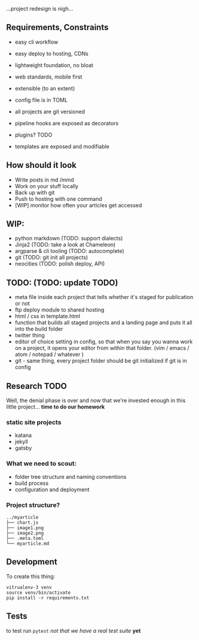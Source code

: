 ...project redesign is nigh...

## Requirements, Constraints

- easy cli workflow
- easy deploy to hosting, CDNs
- lightweight foundation, no bloat
- web standards, mobile first
- extensible (to an extent)

- config file is in TOML
- all projects are git versioned
- pipeline hooks are exposed as decorators
- plugins? TODO
- templates are exposed and modifiable


## How should it look
- Write posts in md /mmd
- Work on your stuff locally
- Back up with git 
- Push to hosting with one command
- [WIP] monitor how often your articles get accessed

## WIP:
- python markdown (TODO: support dialects)
- Jinja2 (TODO: take a look at Chameleon)
- argparse & cli tooling (TODO: autocomplete)
- git (TODO: git init all projects)
- neocities (TODO: polish deploy, API)


## TODO: (TODO: update TODO)
- meta file inside each project that tells whether it's staged for publication or not
- ftp deploy module to shared hosting
- html / css in template.html
- function that builds all staged projects and a landing page and puts it all into the build folder
- twitter thing
- editor of choice setting in config, so that when you say you wanna work on a project, it opens your editor from within that folder. (vim / emacs / atom / notepad / whatever )
- git - same thing, every project folder should be git initialized if git is in config


## Research TODO

Well, the denial phase is over and now that we're invested enough in this little project... **time to do our homework**

### static site projects
- katana
- jekyll
- gatsby

### What we need to scout:
- folder tree structure and naming conventions
- build process
- configuration and deployment


### Project structure?

```
../myarticle
├── chart.js
├── image1.png
├── image2.png
├── .meta.toml
└── myarticle.md
```


## Development 

To create this thing:

```
vitrualenv-3 venv
source venv/bin/activate
pip install -r requirements.txt
```

## Tests
to test run `pytest`
*not that we have a real test suite* __yet__

